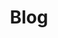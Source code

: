 ---
title:  "Blog"
layout: posts
permalink: /blog/
author_profile: false
comments: false
entries_layout: grid
---